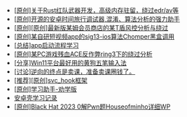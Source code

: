 + [[原创]关于Rust红队武器开发，高级内存驻留，绕过edr/av等](https://bbs.kanxue.com/thread-286302.htm)
+ [[原创]开源的安卓时间旅行调试器,混淆、算法分析的强力助手](https://bbs.kanxue.com/thread-286457.htm)
+ [[原创][原创]最新版某姆会员商店的某T盾风控分析与绕过](https://bbs.kanxue.com/thread-286243.htm)
+ [[原创]某自研短视频app的sig13-ios算法Chomper黑盒调用](https://bbs.kanxue.com/thread-285666.htm)
+ [[总结]app启动流程学习](https://bbs.kanxue.com/thread-286517.htm)
+ [[原创]某PC游戏残血ACE反作弊ring3下的绕过分析](https://bbs.kanxue.com/thread-284667.htm)
+ [[分享]Win11平台最好用的黄狗五笔输入法](https://bbs.kanxue.com/thread-284037.htm)
+ [[讨论]逆向的终点是卖课，准备卖课圈钱了。](https://bbs.kanxue.com/thread-286427.htm)
+ [[推荐][原创]svc_hook框架](https://bbs.kanxue.com/thread-284713.htm)
+ [[原创]学习助手-劝学版](https://bbs.kanxue.com/thread-286541.htm)
+ [安卓壳学习记录](https://bbs.kanxue.com/thread-285870.htm)
+ [[原创]Black Hat 2023 0解Pwn题Houseofminho详细WP](https://bbs.kanxue.com/thread-279588.htm)
